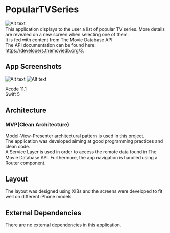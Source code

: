 # PopularTVSeries
![Alt text](https://i.imgur.com/mCKq5im.gif)  
This application displays to the user a list of popular TV series. More details are revealed on a new screen when selecting one of them.  
It is fed with content from The Movie Database API.  
The API documentation can be found here: ​https://developers.themoviedb.org/3.

## App Screenshots
![Alt text](https://i.imgur.com/4xmMIiA.png)
![Alt text](https://i.imgur.com/BWRoJgE.png)
   
Xcode 11.1  
Swift 5

## Architecture

### MVP(Clean Architecture)
Model-View-Presenter architectural pattern is used in this project.  
The application was developed aiming at good programming practices and clean code.  
A Service Layer is used in order to access the remote data found in The Movie Database API. Furthermore, the app navigation is handled using a Router component.

## Layout

The layout was designed using XIBs and the screens were developed to fit well on different iPhone models.

## External Dependencies
There are no external dependencies in this application.

